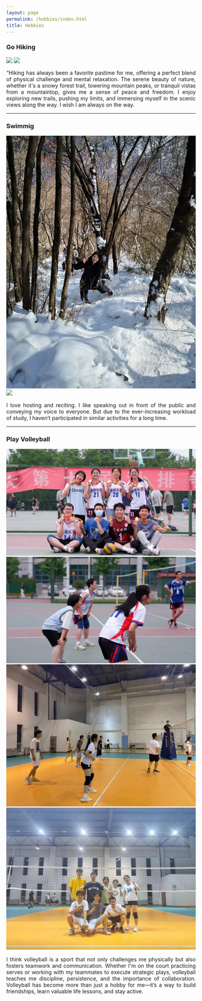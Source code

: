 ```yaml
---
layout: page
permalink: /hobbies/index.html
title: Hobbies
---
```


### Go Hiking

<div class="two">
<img src="https://github.com/yuluan08/yuluan08.github.io/blob/main/images/hobby/debate%20competition.jpg?raw=true">
<img src="https://github.com/yuluan08/yuluan08.github.io/blob/main/images/hobby/debate%20competition3.jpg?raw=true">
</div>



<html>

<head>
<style>
p {
  text-align: justify;
}
</style>
</head>
<body>

<div>
  <p>“Hiking has always been a favorite pastime for me, offering a perfect blend of physical challenge and mental relaxation. The serene beauty of nature, whether it's a snowy forest trail, towering mountain peaks, or tranquil vistas from a mountaintop, gives me a sense of peace and freedom. I enjoy exploring new trails, pushing my limits, and immersing myself in the scenic views along the way. I wish I am always on the way. </p>
</div>
</body>
</html>


------

### Swimmig

<div class="two">
<img src="https://github.com/TinaZhang16/TinaZhang16.github.io/blob/main/images/hobby/hiking_1.jpg?raw=true">
<img src="https://github.com/yuluan08/yuluan08.github.io/blob/main/images/hobby/host2.jpg?raw=true">
</div>

<html>

<head>
<style>
p {
  text-align: justify;
}
</style>
</head>
<body>

<div>
  <p>I love hosting and reciting. I like speaking out in front of the public and conveying my voice to everyone. But due to the ever-increasing workload of study, I haven’t participated in similar activities for a long time.</p>
</div>

</body>
</html>


------

### Play Volleyball

<div class="four">
<img src="https://github.com/TinaZhang16/TinaZhang16.github.io/blob/main/images/hobby/volleyball_1.jpg?raw=true">
<img src="https://github.com/TinaZhang16/TinaZhang16.github.io/blob/main/images/hobby/volleyball_21.jpg?raw=true">
<img src="https://github.com/TinaZhang16/TinaZhang16.github.io/blob/main/images/hobby/volleyball_2.jpg?raw=true">
<img src="https://github.com/TinaZhang16/TinaZhang16.github.io/blob/main/images/hobby/volleyball_3.jpg?raw=true">
</div>


<html>

<head>
<style>
p {
  text-align: justify;
}
</style>
</head>
<body>

<div>
  <p>I think volleyball is a sport that not only challenges me physically but also fosters teamwork and communication. Whether I'm on the court practicing serves or working with my teammates to execute strategic plays, volleyball teaches me discipline, persistence, and the importance of collaboration. Volleyball has become more than just a hobby for me—it’s a way to build friendships, learn valuable life lessons, and stay active.</p>
</div>

</body>
</html>
